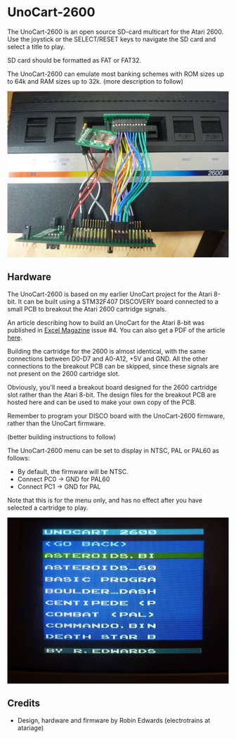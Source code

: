 UnoCart-2600
============
The UnoCart-2600 is an open source SD-card multicart for the Atari 2600. Use the joystick or the SELECT/RESET keys
to navigate the SD card and select a title to play.

SD card should be formatted as FAT or FAT32.

The UnoCart-2600 can emulate most banking schemes with ROM sizes up to 64k and RAM sizes up to 32k.
(more description to follow)

![Image](images/UnoCart2600Disco.jpg?raw=true)

Hardware
--------
The UnoCart-2600 is based on my earlier UnoCart project for the Atari 8-bit. It can be built using a STM32F407 DISCOVERY board
connected to a small PCB to breakout the Atari 2600 cartridge signals.

An article describing how to build an UnoCart for the Atari 8-bit was published in
[Excel Magazine](http://excel-retro-mag.co.uk) issue #4. You can also get a PDF of the article [here](https://github.com/robinhedwards/UnoCart/blob/master/UnoCart_EXCEL4.pdf).

Building the cartridge for the 2600 is almost identical, with the same connections between D0-D7 and A0-A12, +5V and GND.
All the other connections to the breakout PCB can be skipped, since these signals are not present on the 2600 cartridge slot.

Obviously, you'll need a breakout board designed for the 2600 cartridge slot rather than the Atari 8-bit. The design files for the breakout PCB are hosted here and can be used to make your own copy of the PCB.

Remember to program your DISCO board with the UnoCart-2600 firmware, rather than the UnoCart firmware.

(better building instructions to follow)

The UnoCart-2600 menu can be set to display in NTSC, PAL or PAL60 as follows:
* By default, the firmware will be NTSC.
* Connect PC0 -> GND for PAL60
* Connect PC1 -> GND for PAL

Note that this is for the menu only, and has no effect after you have selected a cartridge to play.

![Image](images/menuPAL.jpg?raw=true)

Credits
-------
* Design, hardware and firmware by Robin Edwards (electrotrains at atariage)
